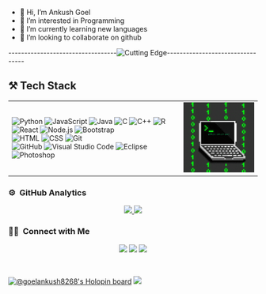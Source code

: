 - 👋 Hi, I’m Ankush Goel
- 👀 I’m interested in Programming
- 🌱 I’m currently learning new languages 
- 💞️ I’m looking to collaborate on github
<!---
ankush-goel/ankush-goel is a ✨ special ✨ repository because its `README.md` (this file) appears on your GitHub profile.
You can click the Preview link to take a look at your changes.
--->

----------------------------------<img alt="Cutting Edge" src= "https://user-images.githubusercontent.com/74038190/212284158-e840e285-664b-44d7-b79b-e264b5e54825.gif"/>---------------------------------
<!---
ankush-goel/ankush-goel is a ✨ special ✨ repository because its `README.md` (this file) appears on your GitHub profile.
You can click the Preview link to take a look at your changes.
--->
## ⚒️ Tech Stack  

<table>
  <tr>
    <td>

<!-- Tech stack badges -->
<p>
  <img alt="Python" src="https://img.shields.io/badge/Python-blue?logo=python" />
  <img alt="JavaScript" src="https://img.shields.io/badge/JavaScript-yellow?logo=javascript" />
  <img alt="Java" src="https://img.shields.io/badge/Java-red?logo=java" />
  <img alt="C" src="https://img.shields.io/badge/C-blue?logo=c" />
  <img alt="C++" src="https://img.shields.io/badge/C++-darkblue?logo=c%2B%2B" />
  <img alt="R" src="https://img.shields.io/badge/R-lightblue?logo=r" />
  <br>
  <img alt="React" src="https://img.shields.io/badge/React-blue?logo=react" />
  <img alt="Node.js" src="https://img.shields.io/badge/Node.js-green?logo=node.js" />
  <img alt="Bootstrap" src="https://img.shields.io/badge/Bootstrap-purple?logo=bootstrap" />
  <br>
  <img alt="HTML" src="https://img.shields.io/badge/HTML-orange?logo=html5" />
  <img alt="CSS" src="https://img.shields.io/badge/CSS-blue?logo=css3" />
  <img alt="Git" src="https://img.shields.io/badge/Git-red?logo=git" />
  <br>
  <img alt="GitHub" src="https://img.shields.io/badge/GitHub-black?logo=github" />
  <img alt="Visual Studio Code" src="https://img.shields.io/badge/Visual%20Studio%20Code-blue?logo=visualstudiocode" />
  <img alt="Eclipse" src="https://img.shields.io/badge/Eclipse-purple?logo=eclipseide" />
  <img alt="Photoshop" src="https://img.shields.io/badge/Photoshop-blue?logo=adobephotoshop" />
</p>

   </td>
   <td>

<!-- Image aligned to the right -->
<img alt="Ankush Goel" src="https://raw.githubusercontent.com/ankush-goel/ankush-goel/refs/heads/main/file_gif.gif" width="160"/>

   </td>
  </tr>
</table>


### ⚙️ &nbsp;GitHub Analytics

<p align="center">
<a href="https://github.com/ankush-goel">
  <img height="180em" src="https://github-readme-stats-eight-theta.vercel.app/api?username=ankush-goel&show_icons=true&theme=algolia&include_all_commits=true&count_private=true"/>
  <img height="180em" src="https://github-readme-stats-eight-theta.vercel.app/api/top-langs/?username=ankush-goel&layout=compact&langs_count=8&theme=algolia"/>
</a>
</p>

### 🤝🏻 &nbsp;Connect with Me

<p align="center">
<a href="https://www.linkedin.com/in/goelankush8268/"><img src="https://img.shields.io/badge/-Ankush%20Goel%20-0077B5?style=flat&logo=Linkedin&logoColor=white"/></a>
<a href="mailto:pranshulagrawal9269@gmail.com"><img src="https://img.shields.io/badge/-goelankush8268@gmail.com-D14836?style=flat&logo=Gmail&logoColor=white"/></a>
<a href="https://instagram.com/pranshulagrawal"><img src="https://img.shields.io/badge/-@i.ankush.goel-E4405F?style=flat&logo=Instagram&logoColor=white"/></a>
</p>
<br>

[![@goelankush8268's Holopin board](https://holopin.me/goelankush8268)](https://holopin.io/@goelankush8268)
<img src="https://raw.githubusercontent.com/<OWNER>/<OWNER>/master/<GIF_NAME>.gif" width="30px">
